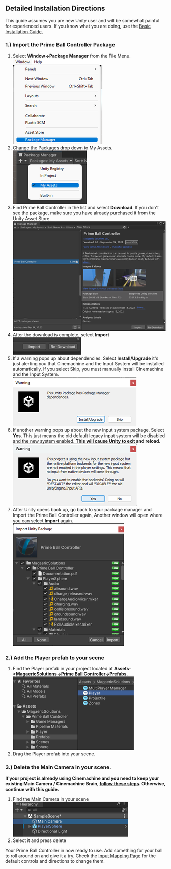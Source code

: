 ## Detailed Installation Directions
This guide assumes you are new Unity user and will be somewhat painful for experienced users.  If you know what you are doing, use the [Basic Installation Guide.](../basic-installation)

### 1.) Import the Prime Ball Controller Package

1.  Select **Window->Package Manager** from the File Menu.<br/>
![Cinemachine Install 1](../images/InstallCinemachine1.png)
1.  Change the Packages drop down to My Assets.<br/>
![Pbc Install 1](../images/Installpbc1.png)
2.  Find Prime Ball Controller in the list and select **Download**.  If you don't see the package, make sure you have already purchased it from the Unity Asset Store.<br/>
![Pbc Install 2](../images/Installpbc2.png)
3.  After the download is complete, select **Import**<br/>
![Pbc Install 3](../images/Installpbc3.png)
4.  If a warning pops up about dependencies.  Select **Install/Upgrade** it's just alerting you that Cinemachine and the Input System will be installed automatically.  If you select Skip, you must manually install Cinemachine and the Input System.<br/>
![Pbc Install 4](../images/Installpbc4.png)
5.  If another warning pops up about the new input system package.  Select **Yes**.  This just means the old default legacy input system will be disabled and the new system enabled. **This will cause Unity to exit and reload.**<br/>
![Pbc Install 5](../images/Installpbc-new1.png)
6.  After Unity opens back up, go back to your package manager and Import the Prime Ball Controller again, Another window will open where you can select **Import** again.<br/>
![Pbc Install 5](../images/Installpbc5.png)


### 2.) Add the Player prefab to your scene

1.  Find the Player prefab in your project located at **Assets->MagaericSolutions->Prime Ball Controller->Prefabs**.<br/>
![Prefab 1](../images/prefab1.png)
2.  Drag the Player prefab into your scene.


### 3.) Delete the Main Camera in your scene.  
**If your project is already using Cinemachine and you need to keep your existing Main Camera / Cinemachine Brain, 
[follow these steps](../installation-previous-cinemachine).  Otherwise, continue with this guide.**

1.  Find the Main Camera in your scene<br/>
![Prefab 1](../images/deletecamera1.png)
2.  Select it and press delete


Your Prime Ball Controller in now ready to use.  Add something for your ball to roll around on and give it a try.  Check the [Input Mapping Page](../../controller_options/input-mapping) for the default controls and directions to change them.